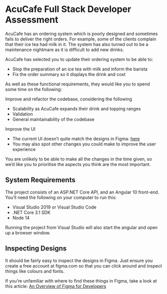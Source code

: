 # AcuCafe Full Stack Developer Assessment

AcuCafe has an ordering system which is poorly designed and sometimes fails to deliver the 
right orders. For example, some of the clients complain that their ice tea had milk in it. The
system has also turned out to be a maintenance nightmare as it is difficult to add new 
drinks. 

AcuCafe has selected you to update their ordering system to be able to: 
- Stop the preparation of an ice tea with milk and inform the barista
- Fix the order summary so it displays the drink and cost

As well as these functional requirements, they would like you to spend some time on the 
following:

Improve and refactor the codebase, considering the following
- Scalability as AcuCafe expands their drink and topping ranges
- Validation
- General maintainability of the codebase

Improve the UI
- The current UI doesn’t quite match the designs in Figma: [here](https://www.figma.com/file/9N9zM1e6XkBhxGtfAPCB2t/Full-Stack-AcuCafe?node-id=0%3A1)
- You may also spot other changes you could make to improve the user 
experience

You are unlikely to be able to make all the changes in the time given, so we’d like you to 
prioritise the aspects you think are the most important.

## System Requirements

The project consists of an ASP.NET Core API, and an Angular 10 front-end. You’ll need the 
following on your computer to run this:

- Visual Studio 2019 or Visual Studio Code
- .NET Core 3.1 SDK
- Node 14

Running the project from Visual Studio will also start the angular and open up a browser 
window.

## Inspecting Designs

It should be fairly easy to inspect the designs in Figma. Just ensure you create a free account 
at figma.com so that you can click around and inspect things like colours and fonts.

If you’re unfamiliar with where to find these things in Figma, take a look at this article: [An Overview of Figma for Developers](https://www.figma.com/best-practices/tips-on-developer-handoff/an-overview-of-figma-for-developers/)


